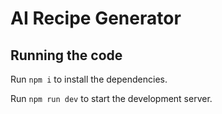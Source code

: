 
  # AI Recipe Generator

  ## Running the code

  Run `npm i` to install the dependencies.

  Run `npm run dev` to start the development server.
  
